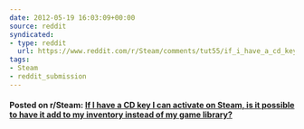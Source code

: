 ```yaml
---
date: 2012-05-19 16:03:09+00:00
source: reddit
syndicated:
- type: reddit
  url: https://www.reddit.com/r/Steam/comments/tut55/if_i_have_a_cd_key_i_can_activate_on_steam_is_it/
tags:
- Steam
- reddit_submission
---
```


#### Posted on r/Steam: [If I have a CD key I can activate on Steam, is it possible to have it add to my inventory instead of my game library?](https://www.reddit.com/r/Steam/comments/tut55/if_i_have_a_cd_key_i_can_activate_on_steam_is_it/)